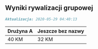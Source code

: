 ## Wyniki rywalizacji grupowej

```markdown
Aktualizacja: 2020-05-29 04:40:13
```

Drużyna A | Jeszcze bez nazwy
------------ | -------------
 40 KM | 32 KM